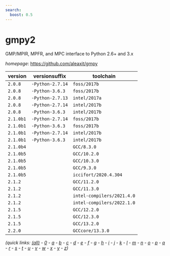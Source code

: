 ```yaml
---
search:
  boost: 0.5
---
```

# gmpy2

GMP/MPIR, MPFR, and MPC interface to Python 2.6+ and 3.x

*homepage*: <https://github.com/aleaxit/gmpy>

version | versionsuffix | toolchain
--------|---------------|----------
``2.0.8`` | ``-Python-2.7.14`` | ``foss/2017b``
``2.0.8`` | ``-Python-3.6.3`` | ``foss/2017b``
``2.0.8`` | ``-Python-2.7.13`` | ``intel/2017a``
``2.0.8`` | ``-Python-2.7.14`` | ``intel/2017b``
``2.0.8`` | ``-Python-3.6.3`` | ``intel/2017b``
``2.1.0b1`` | ``-Python-2.7.14`` | ``foss/2017b``
``2.1.0b1`` | ``-Python-3.6.3`` | ``foss/2017b``
``2.1.0b1`` | ``-Python-2.7.14`` | ``intel/2017b``
``2.1.0b1`` | ``-Python-3.6.3`` | ``intel/2017b``
``2.1.0b4`` |  | ``GCC/8.3.0``
``2.1.0b5`` |  | ``GCC/10.2.0``
``2.1.0b5`` |  | ``GCC/10.3.0``
``2.1.0b5`` |  | ``GCC/9.3.0``
``2.1.0b5`` |  | ``iccifort/2020.4.304``
``2.1.2`` |  | ``GCC/11.2.0``
``2.1.2`` |  | ``GCC/11.3.0``
``2.1.2`` |  | ``intel-compilers/2021.4.0``
``2.1.2`` |  | ``intel-compilers/2022.1.0``
``2.1.5`` |  | ``GCC/12.2.0``
``2.1.5`` |  | ``GCC/12.3.0``
``2.1.5`` |  | ``GCC/13.2.0``
``2.2.0`` |  | ``GCCcore/13.3.0``


*(quick links: [(all)](../index.md) - [0](../0/index.md) - [a](../a/index.md) - [b](../b/index.md) - [c](../c/index.md) - [d](../d/index.md) - [e](../e/index.md) - [f](../f/index.md) - [g](../g/index.md) - [h](../h/index.md) - [i](../i/index.md) - [j](../j/index.md) - [k](../k/index.md) - [l](../l/index.md) - [m](../m/index.md) - [n](../n/index.md) - [o](../o/index.md) - [p](../p/index.md) - [q](../q/index.md) - [r](../r/index.md) - [s](../s/index.md) - [t](../t/index.md) - [u](../u/index.md) - [v](../v/index.md) - [w](../w/index.md) - [x](../x/index.md) - [y](../y/index.md) - [z](../z/index.md))*

